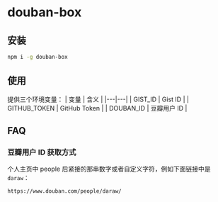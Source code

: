 # douban-box

## 安装
``` sh
npm i -g douban-box
```

## 使用
提供三个环境变量：
| 变量 | 含义 |
|---|---|
| GIST_ID | Gist ID |
| GITHUB_TOKEN | GitHub Token |
| DOUBAN_ID | 豆瓣用户 ID |

## FAQ
### 豆瓣用户 ID 获取方式
个人主页中 people 后紧接的那串数字或者自定义字符，例如下面链接中是 `daraw`：
```
https://www.douban.com/people/daraw/
```
